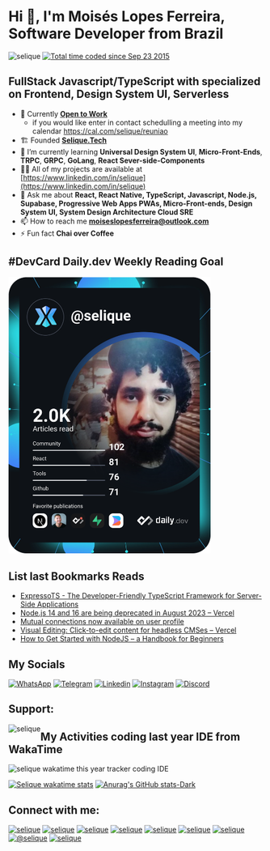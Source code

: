 # Hi 👋, I&#39;m Mois&eacute;s Lopes Ferreira, Software Developer from Brazil
<p><img alt="selique" src="https://komarev.com/ghpvc/?username=selique&amp;label=Profile%20views&amp;color=0e75b6&amp;style=flat" />
<a href="https://wakatime.com/@b499571d-c337-4047-99a9-d7e3f38e5fcc"><img src="https://wakatime.com/badge/user/b499571d-c337-4047-99a9-d7e3f38e5fcc.svg" alt="Total time coded since Sep 23 2015" /></a>
</p>

## FullStack Javascript/TypeScript with specialized on Frontend, Design System UI, Serverless
- 🔭 Currently [**Open to Work**](https://www.linkedin.com/in/selique/)
  - if you would like enter in contact schedulling a meeting into my calendar https://cal.com/selique/reuniao
- 🏗 Founded [**Selique.Tech**](https://www.linkedin.com/company/selique-tech) 
- 🌱 I&rsquo;m currently learning **Universal Design System UI**, **Micro-Front-Ends**, **TRPC**, **GRPC**, **GoLang**, **React Sever-side-Components**
- 👨&zwj;💻 All of my projects are available at [https://www.linkedin.com/in/selique](https://www.linkedin.com/in/selique) 
- 💬 Ask me about **React, React Native, TypeScript, Javascript, Node.js, Supabase, Progressive Web Apps PWAs, Micro-Front-ends, Design System UI, System Design Architecture Cloud SRE** 
- 📫 How to reach me **moiseslopesferreira@outlook.com** 
- ⚡ Fun fact **Chai over Coffee**

## #DevCard Daily.dev Weekly Reading Goal
<a href="https://app.daily.dev/selique"><img src="https://github.com/selique/selique/blob/master/devcard.svg" width="400" alt="Moises lopes ferreira's Dev Card"/></a>

## List last Bookmarks Reads

<!-- daily.dev BOOKMARKS:START -->
- [ExpressoTS - The Developer-Friendly TypeScript Framework for Server-Side Applications](https://app.daily.dev/posts/yFijD2ZlV?utm_source=rss&utm_medium=bookmarks&utm_campaign=8apc8a4Me)
- [Node.js 14 and 16 are being deprecated in August 2023 – Vercel](https://app.daily.dev/posts/0hMPFRAog?utm_source=rss&utm_medium=bookmarks&utm_campaign=8apc8a4Me)
- [Mutual connections now available on user profile](https://app.daily.dev/posts/G0cfAu7gY?utm_source=rss&utm_medium=bookmarks&utm_campaign=8apc8a4Me)
- [Visual Editing: Click-to-edit content for headless CMSes – Vercel](https://app.daily.dev/posts/JCDoRixzi?utm_source=rss&utm_medium=bookmarks&utm_campaign=8apc8a4Me)
- [How to Get Started with NodeJS – a Handbook for Beginners](https://app.daily.dev/posts/DuKZfxiom?utm_source=rss&utm_medium=bookmarks&utm_campaign=8apc8a4Me)
<!-- daily.dev BOOKMARKS:END -->

## My Socials
[![WhatsApp](https://img.shields.io/badge/WhatsApp-25D366?style=for-the-badge&logo=whatsapp&logoColor=white)](https://wa.me/5511953636909)
[![Telegram](https://img.shields.io/badge/Telegram-2CA5E0?style=for-the-badge&logo=telegram&logoColor=white)](https://t.me/selique)
[![Linkedin](https://img.shields.io/badge/LinkedIn-0077B5?style=for-the-badge&logo=linkedin&logoColor=white)](https://www.linkedin.com/in/selique)
[![Instagram](https://img.shields.io/badge/Instagram-E4405F?style=for-the-badge&logo=instagram&logoColor=white)](https://www.instagram.com/selique/)
[![Discord](https://img.shields.io/badge/Discord-7289DA?style=for-the-badge&logo=discord&logoColor=white)](https://discordapp.com/users/252147296685391872/)

## Support:
<p><a href="https://www.buymeacoffee.com/selique"><img alt="selique" src="https://cdn.buymeacoffee.com/buttons/v2/default-yellow.png" style="float:left;" /></a></p>

## My Activities coding last year IDE from WakaTime
<img alt="selique wakatime this year tracker coding IDE" src="https://wakatime.com/share/@selique/bfd2d37d-6bba-48d3-98a4-311c230e0bf6.svg" />

[![Selique wakatime stats](github-readme-stats-selique.vercel.app/api/wakatime?username=selique&layout=compact)](https://github.com/selique/github-readme-stats)
[![Anurag's GitHub stats-Dark](github-readme-stats-selique.vercel.app/api?username=selique&show_icons=true&theme=dark#gh-dark-mode-only)](https://github.com/selique/github-readme-stats#gh-dark-mode-only)

## Connect with me:
<p><a href="https://codepen.io/selique" target="blank"><img alt="selique" src="https://cdn.jsdelivr.net/npm/simple-icons@3.0.1/icons/codepen.svg" width="40" height="40" /></a> <a href="https://dev.to/selique" target="blank"><img alt="selique" src="https://cdn.jsdelivr.net/npm/simple-icons@3.0.1/icons/dev-dot-to.svg" width="40" height="40" /></a> <a href="https://linkedin.com/in/selique" target="blank"><img alt="selique" src="https://cdn.jsdelivr.net/npm/simple-icons@3.0.1/icons/linkedin.svg" width="40" height="40" /></a> <a href="https://codesandbox.com/selique" target="blank"><img alt="selique" src="https://cdn.jsdelivr.net/npm/simple-icons@3.0.1/icons/codesandbox.svg" width="40" height="40" /></a> <a href="https://fb.com/selique" target="blank"><img alt="selique" src="https://cdn.jsdelivr.net/npm/simple-icons@3.0.1/icons/facebook.svg" width="40" height="40" /></a> <a href="https://instagram.com/selique" target="blank"><img alt="selique" src="https://cdn.jsdelivr.net/npm/simple-icons@3.0.1/icons/instagram.svg" width="40" height="40" /></a> <a href="https://www.behance.net/selique" target="blank"><img alt="selique" src="https://cdn.jsdelivr.net/npm/simple-icons@3.0.1/icons/behance.svg" width="40" height="40" /></a> <a href="https://medium.com/@selique" target="blank"><img alt="@selique" src="https://cdn.jsdelivr.net/npm/simple-icons@3.0.1/icons/medium.svg" width="40" height="40" /></a> <a href="https://www.hackerrank.com/selique" target="blank"><img alt="selique" src="https://cdn.jsdelivr.net/npm/simple-icons@3.0.1/icons/hackerrank.svg" width="40" height="40" /></a></p>
